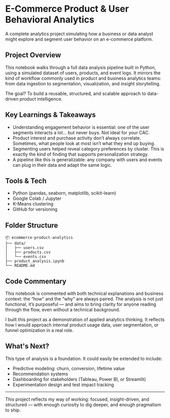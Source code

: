 # E-Commerce Product & User Behavioral Analytics

A complete analytics project simulating how a business or data analyst might explore and segment user behavior on an e-commerce platform.

## Project Overview

This notebook walks through a full data analysis pipeline built in Python, using a simulated dataset of users, products, and event logs. It mirrors the kind of workflow commonly used in product and business analytics teams: from data ingestion to segmentation, visualization, and insight storytelling.

The goal? To build a reusable, structured, and scalable approach to data-driven product intelligence.

## Key Learnings & Takeaways

- Understanding engagement behavior is essential: one of the user segments interacts a lot... but never buys. Not ideal for your CAC.
- Product interest and purchase activity don’t always correlate. Sometimes, what people look at most isn’t what they end up buying.
- Segmenting users helped reveal category preferences by cluster. This is exactly the kind of finding that supports personalization strategy.
- A pipeline like this is generalizable: any company with users and events can plug in their data and adapt the same logic.

## Tools & Tech

- Python (pandas, seaborn, matplotlib, scikit-learn)
- Google Colab / Jupyter
- K-Means clustering
- GitHub for versioning

## Folder Structure

```
📦 ecommerce-product-analytics
├── data/
│   ├── users.csv
│   ├── products.csv
│   └── events.csv
├── product_analysis.ipynb
└── README.md
```

## Code Commentary

This notebook is commented with both technical explanations and business context: the “how” and the “why” are always paired. The analysis is not just functional, it’s purposeful — and aims to bring clarity for anyone reading through the flow, even without a technical background.

I built this project as a demonstration of applied analytics thinking. It reflects how I would approach internal product usage data, user segmentation, or funnel optimization in a real role.

## What's Next?

This type of analysis is a foundation. It could easily be extended to include:

- Predictive modeling: churn, conversion, lifetime value
- Recommendation systems
- Dashboarding for stakeholders (Tableau, Power BI, or Streamlit)
- Experimentation design and test impact tracking

---

This project reflects my way of working: focused, insight-driven, and structured — with enough curiosity to dig deeper, and enough pragmatism to ship.


